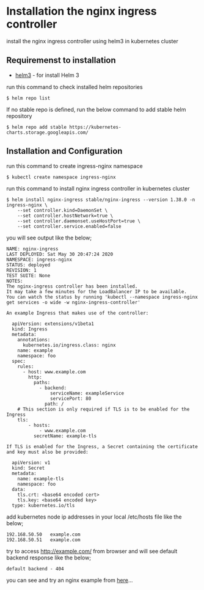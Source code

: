 # Installation the nginx ingress controller

install the nginx ingress controller using helm3 in kubernetes cluster

## Requiremenst to installation

* [helm3](https://helm.sh/docs/intro/install/) - for install Helm 3

run this command to check installed helm repositories
```
$ helm repo list
```

If no stable repo is defined, run the below command to add stable helm repository
```
$ helm repo add stable https://kubernetes-charts.storage.googleapis.com/
```

## Installation and Configuration

run this command to create ingress-nginx namespace
```
$ kubectl create namespace ingress-nginx
```

run this command to install nginx ingress controller in kubernetes cluster
```
$ helm install nginx-ingress stable/nginx-ingress --version 1.38.0 -n ingress-nginx \
    --set controller.kind=DaemonSet \
    --set controller.hostNetwork=true \
    --set controller.daemonset.useHostPort=true \
    --set controller.service.enabled=false
```

you will see output like the below;
```
NAME: nginx-ingress
LAST DEPLOYED: Sat May 30 20:47:24 2020
NAMESPACE: ingress-nginx
STATUS: deployed
REVISION: 1
TEST SUITE: None
NOTES:
The nginx-ingress controller has been installed.
It may take a few minutes for the LoadBalancer IP to be available.
You can watch the status by running 'kubectl --namespace ingress-nginx get services -o wide -w nginx-ingress-controller'

An example Ingress that makes use of the controller:

  apiVersion: extensions/v1beta1
  kind: Ingress
  metadata:
    annotations:
      kubernetes.io/ingress.class: nginx
    name: example
    namespace: foo
  spec:
    rules:
      - host: www.example.com
        http:
          paths:
            - backend:
                serviceName: exampleService
                servicePort: 80
              path: /
    # This section is only required if TLS is to be enabled for the Ingress
    tls:
        - hosts:
            - www.example.com
          secretName: example-tls

If TLS is enabled for the Ingress, a Secret containing the certificate and key must also be provided:

  apiVersion: v1
  kind: Secret
  metadata:
    name: example-tls
    namespace: foo
  data:
    tls.crt: <base64 encoded cert>
    tls.key: <base64 encoded key>
  type: kubernetes.io/tls

```

add kubernetes node ip addresses in your local /etc/hosts file like the below;
```
192.168.50.50   example.com
192.168.50.51   example.com
```

try to access http://example.com/ from browser and will see default backend response like the below;
```
default backend - 404
```

you can see and try an nginx example from [here](example#section)...
